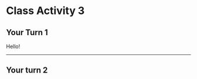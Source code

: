 # Class Activity 3

## Your Turn 1

Hello!

---------------------------------------------------

## Your turn 2

